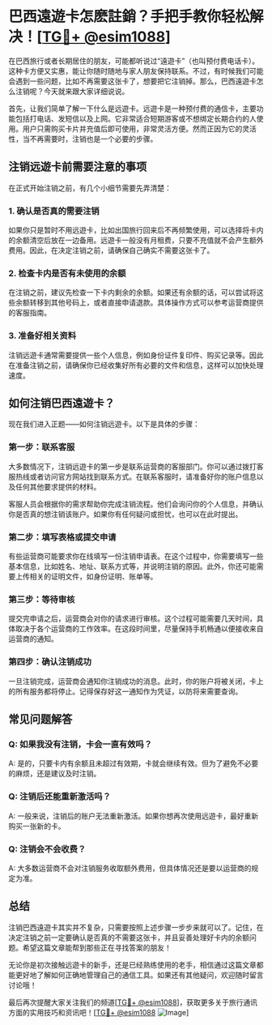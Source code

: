 # 巴西遠遊卡怎麽註銷？手把手教你轻松解决！[[TG💪+ @esim1088](https://t.me/s/esim1088)]

在巴西旅行或者长期居住的朋友，可能都听说过“遠遊卡”（也叫预付费电话卡）。这种卡方便又实惠，能让你随时随地与家人朋友保持联系。不过，有时候我们可能会遇到一些问题，比如不再需要这张卡了，想要把它注销掉。那么，巴西遠遊卡怎么注销呢？今天就来跟大家详细说说。

首先，让我们简单了解一下什么是远遊卡。远遊卡是一种预付费的通信卡，主要功能包括打电话、发短信以及上网。它非常适合短期游客或不想绑定长期合约的人使用。用户只需购买卡片并充值后即可使用，非常灵活方便。然而正因为它的灵活性，当不再需要时，注销也是一个必要的步骤。

## 注销远遊卡前需要注意的事项

在正式开始注销之前，有几个小细节需要先弄清楚：

### 1. 确认是否真的需要注销

如果你只是暂时不用远遊卡，比如出国旅行回来后不再频繁使用，可以选择将卡内的余额清空后放在一边备用。远遊卡一般没有月租费，只要不充值就不会产生额外费用。因此，在决定注销之前，请确保自己确实不需要这张卡了。

### 2. 检查卡内是否有未使用的余额

在注销之前，建议先检查一下卡内剩余的余额。如果还有余额的话，可以尝试将这些余额转移到其他号码上，或者直接申请退款。具体操作方式可以参考运营商提供的客服指南。

### 3. 准备好相关资料

注销远遊卡通常需要提供一些个人信息，例如身份证件复印件、购买记录等。因此在准备注销之前，请确保你已经收集好所有必要的文件和信息，这样可以加快处理速度。

## 如何注销巴西遠遊卡？

现在我们进入正题——如何注销远遊卡。以下是具体的步骤：

### 第一步：联系客服

大多数情况下，注销远遊卡的第一步是联系运营商的客服部门。你可以通过拨打客服热线或者访问官方网站找到联系方式。在联系客服时，请准备好你的账户信息以及任何其他要求提供的材料。

客服人员会根据你的需求帮助你完成注销流程。他们会询问你的个人信息，并确认你是否真的想注销该账户。如果你有任何疑问或担忧，也可以在此时提出。

### 第二步：填写表格或提交申请

有些运营商可能要求你在线填写一份注销申请表。在这个过程中，你需要填写一些基本信息，比如姓名、地址、联系方式等，并说明注销的原因。此外，你还可能需要上传相关的证明文件，如身份证明、账单等。

### 第三步：等待审核

提交完申请之后，运营商会对你的请求进行审核。这个过程可能需要几天时间，具体取决于各个运营商的工作效率。在这段时间里，尽量保持手机畅通以便接收来自运营商的通知。

### 第四步：确认注销成功

一旦注销完成，运营商会通知你注销成功的消息。此时，你的账户将被关闭，卡上的所有服务都将停止。记得保存好这一通知作为凭证，以防将来需要查询。

## 常见问题解答

### Q: 如果我没有注销，卡会一直有效吗？
A: 是的，只要卡内有余额且未超过有效期，卡就会继续有效。但为了避免不必要的麻烦，还是建议及时注销。

### Q: 注销后还能重新激活吗？
A: 一般来说，注销后的账户无法重新激活。如果你想再次使用远遊卡，最好重新购买一张新的卡。

### Q: 注销会不会收费？
A: 大多数运营商不会对注销服务收取额外费用，但具体情况还是要以运营商的规定为准。

## 总结

注销巴西遠遊卡其实并不复杂，只需要按照上述步骤一步步来就可以了。记住，在决定注销之前一定要确认是否真的不需要这张卡，并且妥善处理好卡内的余额问题。希望这篇文章能帮到那些正在寻找答案的朋友！

无论你是初次接触远遊卡的新手，还是已经熟练使用的老手，相信通过这篇文章都能更好地了解如何正确地管理自己的通信工具。如果还有其他疑问，欢迎随时留言讨论哦！

最后再次提醒大家关注我们的频道[[TG💪+ @esim1088](https://t.me/s/esim1088)]，获取更多关于旅行通讯方面的实用技巧和资讯吧！[[TG💪+ @esim1088](https://t.me/s/esim1088) ![Image](https://i.postimg.cc/4NQfJmqS/Snipaste-2025-05-13-00-14-12.png)]
